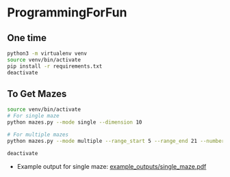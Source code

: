 # ProgrammingForFun

## One time

```bash
python3 -m virtualenv venv
source venv/bin/activate
pip install -r requirements.txt
deactivate
```

## To Get Mazes

```bash
source venv/bin/activate
# For single maze
python mazes.py --mode single --dimension 10

# For multiple mazes
python mazes.py --mode multiple --range_start 5 --range_end 21 --number 11

deactivate
```

- Example output for single maze: [example_outputs/single_maze.pdf](example_outputs/single_maze.pdf)
